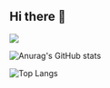 ## Hi there 👋
<a href="https://www.notion.so/Archive-1a09d38cdeba804ca154e6b64527fbef" target="_blank"><img src="https://img.shields.io/badge/JiYu's Archive-F5F5EB?style=for-the-badge&logo=notion&logoColor=000000"/></a> 

<!-- 버튼 넣는 법
<a href="버튼을 눌렀을 때 이동할 링크" target="_blank"><img src="https://img.shields.io/badge/뱃지레이블-배경색?style=뱃지모양&logo=로고&logoColor=로고색상"/></a>
-->

![Anurag's GitHub stats](https://github-readme-stats.vercel.app/api?username=jiyucat&show_icons=true&theme=swift)

<!--스탯 추가하는 법
![Anurag's GitHub stats](https://github-readme-stats.vercel.app/api?username=사용자ID&show_icons=true&theme=radical)
-->

![Top Langs](https://github-readme-stats.vercel.app/api/top-langs/?username=jiyucat&layout=compact&theme=swift)

<!-- language 스탯 추가하는 법
![Top Langs](https://github-readme-stats.vercel.app/api/top-langs/?username=깃허브 아이디&layout=레이아웃 스타일&theme=스타일)
출처: https://eunhee-programming.tistory.com/244 [코드짜는 문과녀:티스토리]
--> 
